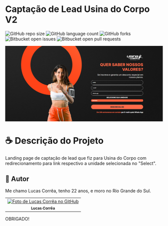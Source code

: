 # Captação de Lead Usina do Corpo V2

![GitHub repo size](https://img.shields.io/github/repo-size/correa0105/CaptacaoLead-UsinaDoCorpo-NodeJS?style=for-the-badge)
![GitHub language count](https://img.shields.io/github/languages/count/correa0105/CaptacaoLead-UsinaDoCorpo-NodeJS?style=for-the-badge)
![GitHub forks](https://img.shields.io/github/forks/correa0105/CaptacaoLead-UsinaDoCorpo-NodeJS?style=for-the-badge)
![Bitbucket open issues](https://img.shields.io/bitbucket/issues/correa0105/CaptacaoLead-UsinaDoCorpo-NodeJS?style=for-the-badge)
![Bitbucket open pull requests](https://img.shields.io/bitbucket/pr-raw/correa0105/CaptacaoLead-UsinaDoCorpo-NodeJS?style=for-the-badge)

<img src="exemplo.png" alt="Exemplo do Projeto">

# ☕ Descrição do Projeto

Landing page de captação de lead que fiz para Usina do Corpo com redirecionamento para link respectivo a unidade selecionada no "Select".   

## 🤝 Autor

Me chamo Lucas Corrêa, tenho 22 anos, e moro no Rio Grande do Sul.

<table>
  <tr>
    <td align="center">
      <a href="https://www.linkedin.com/in/correalucas0105/">
        <img src="https://media-exp1.licdn.com/dms/image/D4D03AQF6Kk2H3CSK4A/profile-displayphoto-shrink_800_800/0/1665624302558?e=1672272000&v=beta&t=qfdvWm1UzG_nsfApMUA0pC0EHtd9Z5QnsX6oQ_TZt7g" width="100px;" alt="Foto de Lucas Corrêa no GitHub"/><br>
        <sub>
            <b>Lucas Corrêa</b>
        </sub>
      </a>
    </td>
</table>

OBRIGADO!
